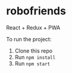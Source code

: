 # robofriends

React + Redux + PWA

To run the project:

1. Clone this repo
2. Run `npm install`
3. Run `npm start`
